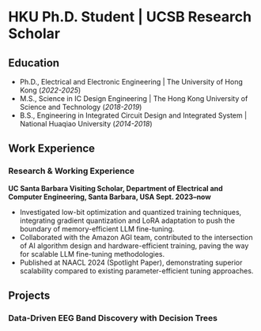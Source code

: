 # HKU Ph.D. Student | UCSB Research Scholar


## Education
- Ph.D., Electrical and Electronic Engineering | The University of Hong Kong  (_2022-2025_)								       		
- M.S., Science in IC Design Engineering	| The Hong Kong University of Science and Technology  (_2018-2019_)	 			        		
- B.S.,  Engineering in Integrated Circuit Design and Integrated System | National Huaqiao University (_2014-2018_)

## Work Experience
### Research & Working Experience
**UC Santa Barbara Visiting Scholar, Department of Electrical and Computer Engineering, Santa Barbara, USA
Sept. 2023–now**
- Investigated low-bit optimization and quantized training techniques, integrating gradient quantization and LoRA
adaptation to push the boundary of memory-efficient LLM fine-tuning.
- Collaborated with the Amazon AGI team, contributed to the intersection of AI algorithm design and hardware-efficient
training, paving the way for scalable LLM fine-tuning methodologies.
- Published at NAACL 2024 (Spotlight Paper), demonstrating superior scalability compared to existing
parameter-efficient tuning approaches.

## Projects
### Data-Driven EEG Band Discovery with Decision Trees
